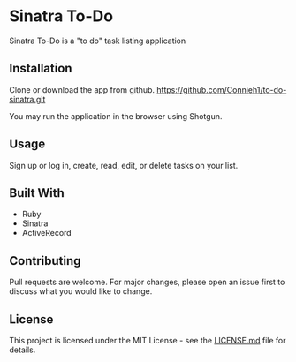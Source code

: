
# Sinatra To-Do

Sinatra To-Do is a "to do" task listing application

## Installation
Clone or download the app from github.
https://github.com/Connieh1/to-do-sinatra.git

You may run the application in the browser using Shotgun.


## Usage

Sign up or log in, create, read, edit, or delete tasks on your list.

## Built With

* Ruby
* Sinatra
* ActiveRecord


## Contributing
Pull requests are welcome. For major changes, please open an issue first to discuss what you would like to change.

## License
This project is licensed under the MIT License - see the [LICENSE.md](LICENSE.md)  file for details.
